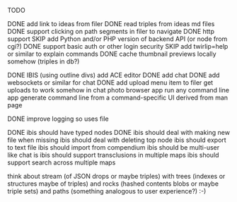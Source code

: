 TODO

DONE add link to ideas from filer
DONE read triples from ideas md files
DONE support clicking on path segments in filer to navigate
DONE http support
SKIP add Python and/or PHP version of backend API (or node from cgi?)
DONE support basic auth or other login security
SKIP add twirlip=help or similar to explain commands
DONE cache thumbnail previews locally somehow (triples in db?)

DONE IBIS (using outline divs)
add ACE editor
DONE add chat
DONE add websockets or similar for chat
DONE add upload menu item to filer
get uploads to work somehow in chat
photo browser app
run any command line app 
generate command line from a command-specific UI derived from man page

DONE improve logging so uses file

DONE ibis should have typed nodes
DONE ibis should deal with making new file when missing
ibis should deal with deleting top node
ibis should export to text file
ibis should import from compendium
ibis should be multi-user like chat is
ibis should support transclusions in multiple maps
ibis should support search across multiple maps

think about stream (of JSON drops or maybe triples) with trees (indexes or structures maybe of triples) and rocks (hashed contents blobs or maybe triple sets) and paths (something analogous to user experience?) :-)